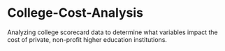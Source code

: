 # College-Cost-Analysis
Analyzing college scorecard data to determine what variables impact the cost of private, non-profit higher education institutions.
